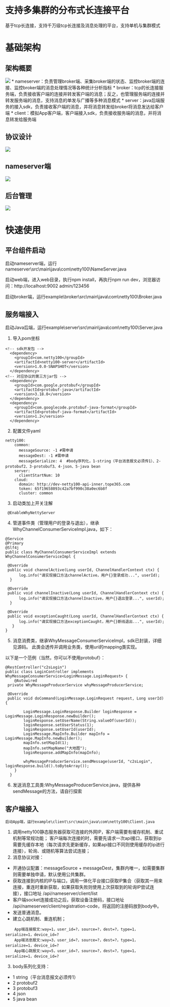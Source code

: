 # 支持多集群的分布式长连接平台
 基于tcp长连接，支持千万级tcp长连接及消息处理的平台，支持单机与集群模式
# 基础架构
## 架构概要
<img src="https://github.com/yewenhai-github/netty100/blob/main/documents/img/architecture_diagram.png">
* nameserver：负责管理broker端、采集broker端的状态、监控broker端的连接、监控broker端的消息处理情况等各种统计分析指标
* broker：tcp的长连接服务端，负责接收客户端的连接并转发客户端的消息；反之，也管理服务端的连接并转发服务端的消息，支持消息的单发与广播等多种消息模式
* server：java后端服务的接入sdk，负责接收客户端的消息，并将消息转发给broker将消息发达给客户端
* client：模拟App客户端，客户端接入sdk，负责接收服务端的消息，并将消息转发给服务端

## 协议设计
<img src="https://github.com/yewenhai-github/netty100/blob/main/documents/img/protocol.png">

## nameserver端
<img src="https://github.com/yewenhai-github/netty100/blob/main/documents/img/head.png">

## 后台管理
<img src="https://github.com/yewenhai-github/netty100/blob/main/documents/img/back.png">

# 快速使用
## 平台组件启动
启动nameserver端，运行nameserver\src\main\java\com\netty100\NameServer.java

启动web端，进入web目录，执行npm install，再执行npm run dev，浏览器访问：http://localhost:9002   admin/123456

启动broker端，运行example\broker\src\main\java\com\netty100\Broker.java
## 服务端接入
启动Java后端，运行example\server\src\main\java\com\netty100\Server.java
1. 导入pom坐标
~~~
<!-- sdk开发包 -->
  <dependency>
    <groupId>com.netty100</groupId>
    <artifactId>netty100-server</artifactId>
    <version>1.0.0-SNAPSHOT</version>
  </dependency>
<!-- 对应协议的第三方jar包 -->
  <dependency>
    <groupId>com.google.protobuf</groupId>
    <artifactId>protobuf-java</artifactId>
    <version>3.18.0</version>
  </dependency>
  <dependency>
    <groupId>com.googlecode.protobuf-java-format</groupId>
    <artifactId>protobuf-java-format</artifactId>
    <version>1.2</version>
  </dependency>
~~~
2. 配置文件yaml
~~~
netty100:
    common:
      messageSource: -1 #需申请
      messageDest: -1 #需申请
      messageSerialize: 4  #body序列化，1-string（平台消息报文必须传1）、2-protobuf2、3-protobuf3、4-json、5-java bean
    server:
      clientStartNum: 10
    cloud:
      domain: http://dev-netty100-api-inner.tope365.com
      token: 65f19658093c42a7bf990c38a0ec6b8f
      cluster: common
~~~
3. 启动类加上开关注解
~~~
 @EnableWhyNettyServer
~~~
4. 管道事件类（管理用户的登录与退出），继承 WhyChannelConsumerServiceImpl.java，如下：
~~~
@Service
@Primary
@Slf4j
public class MyChannelConsumerServiceImpl extends WhyChannelConsumerServiceImpl {
 
 @Override
 public void channelActive(Long userId, ChannelHandlerContext ctx) {
      log.info("请实现接口方法channelActive，用户{}登录成功...", userId);
  }

 @Override
 public void channelInactive(Long userId, ChannelHandlerContext ctx) {
      log.info("请实现接口方法channelInactive，用户{}退出登录...", userId);
  }

 @Override
 public void exceptionCaught(Long userId, ChannelHandlerContext ctx) {
      log.info("请实现接口方法exceptionCaught，用户{}断线退出...", userId);
   }
}
~~~
5. 消息消费类，继承WhyMessageConsumerServiceImpl，sdk已封装，详细见源码。
此类会透传并调用业务类，使用uri的mapping类实现。

以下是一个范例（当然，你可以不使用protobuf）：
~~~
@RestController("c2sLogin")
public class LoginController implements WhyMessageConsumerService<LoginMessage.LoginRequest> {
    @Autowired
 private WhyMessageProducerService whyMessageProducerService;

 @Override
 public void doCommand(LoginMessage.LoginRequest request, Long userId){

        LoginMessage.LoginResponse.Builder loginResponse = LoginMessage.LoginResponse.newBuilder();
        loginResponse.setUserName(String.valueOf(userId));
        loginResponse.setUserStatus(1);
        loginResponse.setUserId(userId);
        LoginMessage.MapInfo.Builder mapInfo = LoginMessage.MapInfo.newBuilder();
        mapInfo.setMapId(1);
        mapInfo.setMapName("大地图");
        loginResponse.addMapInfo(mapInfo);

        whyMessageProducerService.sendMessage(userId, "c2sLogin", loginResponse.build().toByteArray());
    }
  }
~~~

6. 发送消息工具类:WhyMessageProducerService.java，提供各种sendMessage的方法，请自行探索

## 客户端接入
    启动App端，运行example\client\src\main\java\com\netty100\Client.java
1. 调用netty100静态服务器获取可连接的外网IP，客户端需要有缓存机制、重试机制等常规功能；
客户端每次连接的时，需要先请求一次api接口，获取到ip需要先缓存本地（每次请求先更新缓存，如果api接口不同则使用缓存的ip进行连接），轮询、或随机等算法尝试连接；
2. 消息协议对接：
* 开通协议配置：messageSource + messageDest，集群内唯一，如需要集群则需要单独申请，默认使用公共集群。
* 获取连接到内核的IP与端口，调用一体化平台接口获取IP集合（获取其一用来连接，重连时重新获取，如果获取失败则使用上次获取到的轮询IP尝试连接），接口地址 /api/nameserver/client/list
* 客户端socket连接成功之后，获取设备注册码，接口地址 /api/nameserver/client/registration-code，将返回的注册码放到body中。
* 发送普通消息。
* 建立心跳机制、重连机制；
~~~
    App端连接报文:way=1，user_id=?，source=?，dest=?，type=1，serialize=1，device_id=?
    App端消息报文:way=3，user_id=?，source=?，dest=?，type=1，serialize=1，device_id=?
    App端心跳报文:way=5，user_id=?，source=?，dest=?，type=1，serialize=1，device_id=?
~~~
3. body系列化支持：
* 1 string（平台消息报文必须传1）
* 2 protobuf2
* 3 protobuf3
* 4 json
* 5 java bean